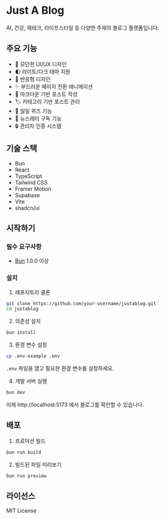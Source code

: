 # Just A Blog

AI, 건강, 재테크, 라이프스타일 등 다양한 주제의 블로그 플랫폼입니다.

## 주요 기능

- 🎨 모던한 UI/UX 디자인
- 🌓 라이트/다크 테마 지원
- 📱 반응형 디자인
- ✨ 부드러운 페이지 전환 애니메이션
- 📝 마크다운 기반 포스트 작성
- 🏷️ 카테고리 기반 포스트 관리
- 🎯 일일 퀴즈 기능
- 📨 뉴스레터 구독 기능
- 🔒 관리자 인증 시스템

## 기술 스택

- Bun
- React
- TypeScript
- Tailwind CSS
- Framer Motion
- Supabase
- Vite
- shadcn/ui

## 시작하기

### 필수 요구사항

- [Bun](https://bun.sh) 1.0.0 이상

### 설치

1. 레포지토리 클론
```bash
git clone https://github.com/your-username/justablog.git
cd justablog
```

2. 의존성 설치
```bash
bun install
```

3. 환경 변수 설정
```bash
cp .env.example .env
```
`.env` 파일을 열고 필요한 환경 변수를 설정하세요.

4. 개발 서버 실행
```bash
bun dev
```

이제 http://localhost:5173 에서 블로그를 확인할 수 있습니다.

## 배포

1. 프로덕션 빌드
```bash
bun run build
```

2. 빌드된 파일 미리보기
```bash
bun run preview
```

## 라이선스

MIT License

